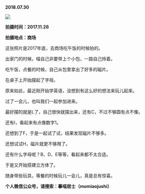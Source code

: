 
          
            
**2018.07.30**



![](//upload-images.jianshu.io/upload_images/51001-633ed2cc66a4609b.jpg)




**拍摄时间：2017.11.26**

**拍摄地点：商场**

这张照片是2017年底，去商场吃午饭的时候拍的。

出家门的时候，喵自己非要带上个小包，一路自己拎着。

吃午饭，点餐的时候，自己从包里拿出了好多的磁片。

在桌子上开始摆起了字母。

原来如此，最近刚开始学英语，没想到有这么好的想法来玩儿起来。

过了一会儿，也叫我们一起参加进来。

最好摆的就是L了，自己很快就摆出来，还有C，不过不够圆有点不像。

还有I，看起来有点像数字1。

还想到了F，于是一起试了试，结果发现磁片不够多。

还想试试H，磁片就更不够用了。

还有什么字母呢？B、D、E等等，看起来都不太合适。

于是又开始搭建立方体了。

随身带些玩具，等餐的时候玩儿一会儿，真是总有惊喜。


**个人微信公众号，请搜索：摹喵居士（momiaojushi）**

          
        